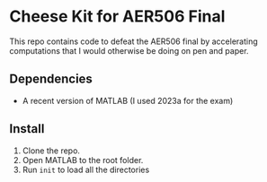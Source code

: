 # Cheese Kit for AER506 Final
This repo contains code to defeat the AER506 final by accelerating computations that I would otherwise be doing on pen and paper.

## Dependencies
* A recent version of MATLAB (I used 2023a for the exam)

## Install
1. Clone the repo.
2. Open MATLAB to the root folder.
3. Run `init` to load all the directories